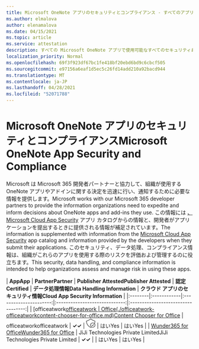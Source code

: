 ```yaml
---
title: Microsoft OneNote アプリのセキュリティとコンプライアンス - すべてのアプリ
ms.author: elmalova
author: elenamalova
ms.date: 04/15/2021
ms.topic: article
ms.service: attestation
description: すべての Microsoft OneNote アプリで使用可能なすべてのセキュリティおよびコンプライアンス情報。
localization_priority: Normal
ms.openlocfilehash: 69f3f923df67bc1fe418bf20ebd6bd9c6cbcf505
ms.sourcegitcommit: e97156a6eaf1d5ec5c26fd14add210a92bacd944
ms.translationtype: MT
ms.contentlocale: ja-JP
ms.lasthandoff: 04/28/2021
ms.locfileid: "52071788"
---
```

# <a name="microsoft-onenote-app-security-and-compliance"></a><span data-ttu-id="f9166-103">Microsoft OneNote アプリのセキュリティとコンプライアンス</span><span class="sxs-lookup"><span data-stu-id="f9166-103">Microsoft OneNote App Security and Compliance</span></span>

<span data-ttu-id="f9166-104">Microsoft は Microsoft 365 開発者パートナーと協力して、組織が使用する OneNote アプリやアドインに関する決定を迅速に行い、通知するために必要な情報を提供します。</span><span class="sxs-lookup"><span data-stu-id="f9166-104">Microsoft works with our Microsoft 365 developer partners to provide the information organizations need to expedite and inform decisions about OneNote apps and add-ins they use.</span></span> <span data-ttu-id="f9166-105">この情報には [、Microsoft Cloud App Security](https://www.microsoft.com/en-us/enterprise-mobility-security/cloud-app-security) アプリ カタログからの情報と、開発者がアプリケーションを提出するときに提供される情報が補足されています。</span><span class="sxs-lookup"><span data-stu-id="f9166-105">The information is supplemented with information from the [Microsoft Cloud App Security](https://www.microsoft.com/en-us/enterprise-mobility-security/cloud-app-security) app catalog and information provided by the developers when they submit their applications.</span></span> <span data-ttu-id="f9166-106">このセキュリティ、データ処理、コンプライアンス情報は、組織がこれらのアプリを使用する際のリスクを評価および管理するのに役立ちます。</span><span class="sxs-lookup"><span data-stu-id="f9166-106">This security, data handling, and compliance information is intended to help organizations assess and manage risk in using these apps.</span></span>

| <span data-ttu-id="f9166-107">**App**</span><span class="sxs-lookup"><span data-stu-id="f9166-107">**App**</span></span> | <span data-ttu-id="f9166-108">**Partner**</span><span class="sxs-lookup"><span data-stu-id="f9166-108">**Partner**</span></span> | <span data-ttu-id="f9166-109">**Publisher Attested**</span><span class="sxs-lookup"><span data-stu-id="f9166-109">**Publisher Attested**</span></span> | <span data-ttu-id="f9166-110">**認定**</span><span class="sxs-lookup"><span data-stu-id="f9166-110">**Certified**</span></span> | <span data-ttu-id="f9166-111">**データ処理情報**</span><span class="sxs-lookup"><span data-stu-id="f9166-111">**Data Handling Information**</span></span> | <span data-ttu-id="f9166-112">**クラウド アプリのセキュリティ情報**</span><span class="sxs-lookup"><span data-stu-id="f9166-112">**Cloud App Security Information**</span></span> |
|:--------|:------------|:----------------------:|:-----------------------------:|:----------------------------------:|
| <span data-ttu-id="f9166-113">[officeatwork</span><span class="sxs-lookup"><span data-stu-id="f9166-113">[officeatwork</span></span> | <span data-ttu-id="f9166-114">Office(./officeatwork-officeatworkcontent-chooser-for-office.md)</span><span class="sxs-lookup"><span data-stu-id="f9166-114">Content Chooser for Office](./officeatwork-officeatworkcontent-chooser-for-office.md)</span></span> | <span data-ttu-id="f9166-115">officeatwork</span><span class="sxs-lookup"><span data-stu-id="f9166-115">officeatwork</span></span> | <span data-ttu-id="f9166-116">**✓**</span><span class="sxs-lookup"><span data-stu-id="f9166-116">**✓**</span></span> | <img alt="Certified application badge" src="../media/certified-badge.png" height="25" width="25" /> | <span data-ttu-id="f9166-117">はい</span><span class="sxs-lookup"><span data-stu-id="f9166-117">Yes</span></span> | <span data-ttu-id="f9166-118">はい</span><span class="sxs-lookup"><span data-stu-id="f9166-118">Yes</span></span> |
| [<span data-ttu-id="f9166-119">Wunder365 for Office</span><span class="sxs-lookup"><span data-stu-id="f9166-119">Wunder365 for Office</span></span>](./jiji-technologies-private-limited-wunder365-for-office.md) | <span data-ttu-id="f9166-120">JiJi Technologies Private Limited</span><span class="sxs-lookup"><span data-stu-id="f9166-120">JiJi Technologies Private Limited</span></span> | <span data-ttu-id="f9166-121">**✓**</span><span class="sxs-lookup"><span data-stu-id="f9166-121">**✓**</span></span> |  | <span data-ttu-id="f9166-122">はい</span><span class="sxs-lookup"><span data-stu-id="f9166-122">Yes</span></span> | <span data-ttu-id="f9166-123">はい</span><span class="sxs-lookup"><span data-stu-id="f9166-123">Yes</span></span> |
